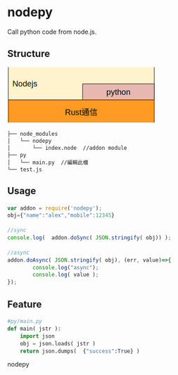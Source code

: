 # nodepy
Call python code from node.js.

## Structure
![image](https://raw.githubusercontent.com/xhsiung/nodepy/master/imgs/struct.png)
```
├── node_modules
│   └── nodepy
│       └── index.node  //addon module
├── py
│   └── main.py  //編輯此檔
└── test.js
```

## Usage
```javascript
var addon = require('nodepy');
obj={"name":"alex","mobile":12345}

//sync
console.log(  addon.doSync( JSON.stringify( obj)) );

//async
addon.doAsync( JSON.stringify( obj), (err, value)=>{
        console.log("async");
        console.log( value );
});
```

## Feature
```py/main.py
#py/main.py
def main( jstr ):
    import json
    obj = json.loads( jstr )
    return json.dumps(  {"success":True} )

```
nodepy

